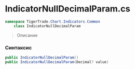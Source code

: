 
# IndicatorNullDecimalParam.cs
```csharp
namespace TigerTrade.Chart.Indicators.Common  
    class IndicatorNullDecimalParam
```

> Описание

### Синтаксис
```csharp
public IndicatorNullDecimalParam()
public IndicatorNullDecimalParam(Decimal? value)
```
